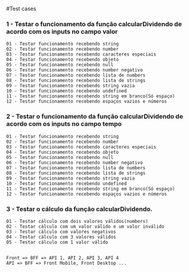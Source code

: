 #Test cases

### 1 - Testar o funcionamento da função calcularDividendo de acordo com os inputs no campo valor
    01 - Testar funcionamento recebendo string
    02 - Testar funcionamento recebendo number
    03 - Testar funcionamento recebendo caracteres especiais
    04 - Testar funcionamento recebendo objeto
    05 - Testar funcionamento recebendo null
    06 - Testar funcionamento recebendo number negativo
    07 - Testar funcionamento recebendo lista de numbers
    08 - Testar funcionamento recebendo lista de strings
    09 - Testar funcionamento recebendo string vazia
    10 - Testar funcionamento recebendo undefined
    11 - Testar funcionamento recebendo string em branco(Só espaço)
    12 - Testar funcionamento recebendo espaços vazios e números

### 2 - Testar o funcionamento da função calcularDividendo de acordo com os inputs no campo tempo
    01 - Testar funcionamento recebendo string
    02 - Testar funcionamento recebendo number
    03 - Testar funcionamento recebendo caracteres especiais
    04 - Testar funcionamento recebendo objeto
    05 - Testar funcionamento recebendo null
    06 - Testar funcionamento recebendo number negativo
    07 - Testar funcionamento recebendo lista de numbers
    08 - Testar funcionamento recebendo lista de strings
    09 - Testar funcionamento recebendo string vazia
    10 - Testar funcionamento recebendo undefined
    11 - Testar funcionamento recebendo string em branco(Só espaço)
    12 - Testar funcionamento recebendo espaços vazios e números

### 3 - Testar o cálculo da função calcularDividendo.
    01 - Testar cálculo com dois valores válidos(numbers)
    02 - Testar cálculo com um valor válido e um valor inválido
    03 - Testar cálculo com valores negativos
    04 - Testar cálculo com 3 valores válidos
    05 - Testar cálculo com 1 valor válido
    

    Front => BFF => API 1, API 2, API 3, API 4
    API => BFF => Front Mobile, Front Desktop ... 